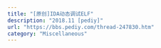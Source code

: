```yaml
---
title: "[原创]IDA动态调试ELF"
description: "2018.11 [pediy]"
url: "https://bbs.pediy.com/thread-247830.htm"
category: "Miscellaneous"
---
```

